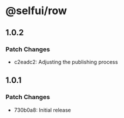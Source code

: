 # @selfui/row

## 1.0.2

### Patch Changes

- c2eadc2: Adjusting the publishing process

## 1.0.1

### Patch Changes

- 730b0a8: Initial release

